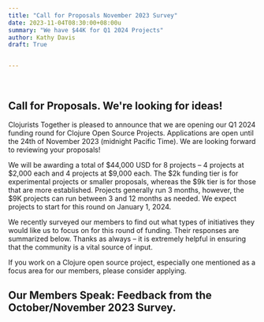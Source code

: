 ```yaml
---
title: "Call for Proposals November 2023 Survey"
date: 2023-11-04T08:30:00+08:00u
summary: "We have $44K for Q1 2024 Projects"
author: Kathy Davis
draft: True


---  
```

<br>

## Call for Proposals. We're looking for ideas!
Clojurists Together is pleased to announce that we are opening our Q1 2024 funding round for Clojure Open Source Projects. Applications are open until the 24th of November 2023 (midnight Pacific Time). We are looking forward to reviewing your proposals!

We will be awarding a total of $44,000 USD for 8 projects – 4 projects at $2,000 each and 4 projects at $9,000 each. The $2k funding tier is for experimental projects or smaller proposals, whereas the $9k tier is for those that are more established. Projects generally run 3 months, however, the $9K projects can run between 3 and 12 months as needed. We expect projects to start for this round on January 1, 2024.  

We recently surveyed our members to find out what types of initiatives they would like us to focus on for this round of funding. Their responses are summarized below.  Thanks as always – it is extremely helpful in ensuring that the community is a vital source of input.  

If you work on a Clojure open source project, especially one mentioned as a focus area for our members, please consider applying.  

## Our Members Speak: Feedback from the October/November 2023 Survey.  

